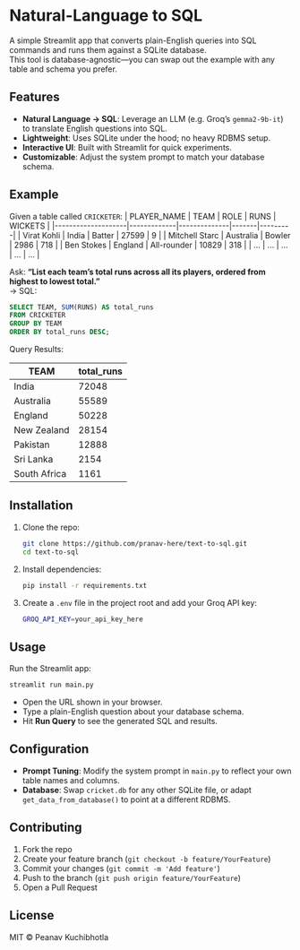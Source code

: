 # Natural-Language to SQL

A simple Streamlit app that converts plain-English queries into SQL commands and runs them against a SQLite database.  
This tool is database-agnostic—you can swap out the example with any table and schema you prefer.

## Features

- **Natural Language → SQL**: Leverage an LLM (e.g. Groq’s `gemma2-9b-it`) to translate English questions into SQL.
- **Lightweight**: Uses SQLite under the hood; no heavy RDBMS setup.
- **Interactive UI**: Built with Streamlit for quick experiments.
- **Customizable**: Adjust the system prompt to match your database schema.

## Example

Given a table called `CRICKETER`:
| PLAYER_NAME        | TEAM        | ROLE         | RUNS  | WICKETS |
|--------------------|-------------|--------------|-------|---------|
| Virat Kohli        | India       | Batter       | 27599 | 9       |
| Mitchell Starc     | Australia   | Bowler       |  2986 | 718     |
| Ben Stokes         | England     | All-rounder  | 10829 | 318     |
| …                  | …           | …            |   …   | …       |

Ask: **“List each team’s total runs across all its players, ordered from highest to lowest total.”**  
→ SQL:
```sql
SELECT TEAM, SUM(RUNS) AS total_runs
FROM CRICKETER
GROUP BY TEAM
ORDER BY total_runs DESC;
```

Query Results:

| TEAM        | total_runs |
|-------------|------------|
| India       |      72048 |
| Australia   |      55589 |
| England     |      50228 |
| New Zealand |      28154 |
| Pakistan    |      12888 |
| Sri Lanka   |       2154 |
| South Africa|       1161 |

## Installation

1. Clone the repo:
   ```bash
   git clone https://github.com/pranav-here/text-to-sql.git
   cd text-to-sql
   ```

2. Install dependencies:
   ```bash
   pip install -r requirements.txt
   ```

3. Create a `.env` file in the project root and add your Groq API key:
   ```bash
   GROQ_API_KEY=your_api_key_here
   ```

## Usage

Run the Streamlit app:
```bash
streamlit run main.py
```

- Open the URL shown in your browser.
- Type a plain-English question about your database schema.
- Hit **Run Query** to see the generated SQL and results.

## Configuration

- **Prompt Tuning**: Modify the system prompt in `main.py` to reflect your own table names and columns.
- **Database**: Swap `cricket.db` for any other SQLite file, or adapt `get_data_from_database()` to point at a different RDBMS.

## Contributing

1. Fork the repo  
2. Create your feature branch (`git checkout -b feature/YourFeature`)  
3. Commit your changes (`git commit -m 'Add feature'`)  
4. Push to the branch (`git push origin feature/YourFeature`)  
5. Open a Pull Request  

## License

MIT © Peanav Kuchibhotla
